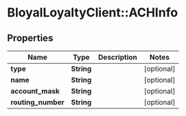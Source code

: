 # BloyalLoyaltyClient::ACHInfo

## Properties
Name | Type | Description | Notes
------------ | ------------- | ------------- | -------------
**type** | **String** |  | [optional] 
**name** | **String** |  | [optional] 
**account_mask** | **String** |  | [optional] 
**routing_number** | **String** |  | [optional] 

